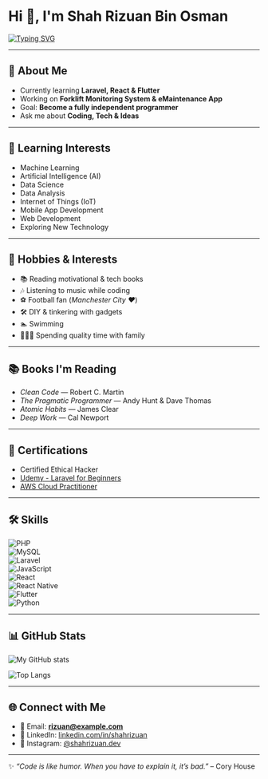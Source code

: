 # Hi 👋, I'm Shah Rizuan Bin Osman  

[![Typing SVG](https://readme-typing-svg.demolab.com?font=Fira+Code&pause=1000&color=FFFFFF&width=435&lines=💻+Software+Developer;📊+Data+Analyst;🚀+Explorer+of+Tech+%26+Life;📍+From+Malaysia)](https://git.io/typing-svg)


---

## 🌱 About Me
- Currently learning **Laravel, React & Flutter**  
- Working on **Forklift Monitoring System & eMaintenance App**  
- Goal: **Become a fully independent programmer**  
- Ask me about **Coding, Tech & Ideas**  

---

## 📖 Learning Interests
- Machine Learning  
- Artificial Intelligence (AI)  
- Data Science  
- Data Analysis  
- Internet of Things (IoT)  
- Mobile App Development  
- Web Development  
- Exploring New Technology  

---

## 🎨 Hobbies & Interests
- 📚 Reading motivational & tech books  
- 🎶 Listening to music while coding  
- ⚽ Football fan (*Manchester City ❤️*)  
- 🛠 DIY & tinkering with gadgets  
- 🏊 Swimming  
- 👨‍👩‍👧 Spending quality time with family  

---

## 📚 Books I'm Reading
- *Clean Code* — Robert C. Martin  
- *The Pragmatic Programmer* — Andy Hunt & Dave Thomas  
- *Atomic Habits* — James Clear  
- *Deep Work* — Cal Newport  

---

## 📜 Certifications
- Certified Ethical Hacker  
- [Udemy - Laravel for Beginners](link-to-cert)  
- [AWS Cloud Practitioner](link-to-cert)  

---

## 🛠 Skills
![PHP](https://img.shields.io/badge/Code-PHP-blue)  
![MySQL](https://img.shields.io/badge/Database-MySQL-lightblue)  
![Laravel](https://img.shields.io/badge/Framework-Laravel-red)  
![JavaScript](https://img.shields.io/badge/Code-JavaScript-yellow)  
![React](https://img.shields.io/badge/Frontend-React-blue)  
![React Native](https://img.shields.io/badge/Mobile-React%20Native-61DAFB)  
![Flutter](https://img.shields.io/badge/Mobile-Flutter-02569B)  
![Python](https://img.shields.io/badge/Code-Python-green)  

---

## 📊 GitHub Stats
![My GitHub stats](https://github-readme-stats.vercel.app/api?username=shahrizuan&show_icons=true&theme=radical)  

![Top Langs](https://github-readme-stats.vercel.app/api/top-langs/?username=shahrizuan&layout=compact&theme=radical)  

---

## 🌐 Connect with Me
- 📧 Email: **rizuan@example.com**  
- 💼 LinkedIn: [linkedin.com/in/shahrizuan](https://linkedin.com/in/shahrizuan)  
- 📸 Instagram: [@shahrizuan.dev](https://instagram.com/shahrizuan.dev)  

---

✨ *“Code is like humor. When you have to explain it, it’s bad.”* – Cory House
